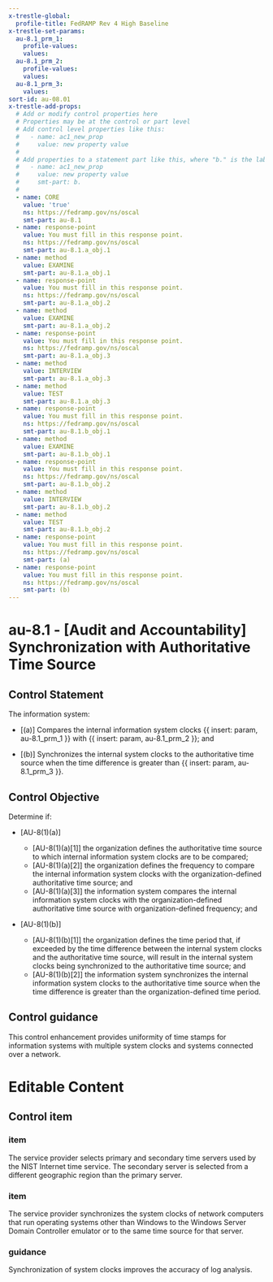 ```yaml
---
x-trestle-global:
  profile-title: FedRAMP Rev 4 High Baseline
x-trestle-set-params:
  au-8.1_prm_1:
    profile-values:
    values:
  au-8.1_prm_2:
    profile-values:
    values:
  au-8.1_prm_3:
    values:
sort-id: au-08.01
x-trestle-add-props:
  # Add or modify control properties here
  # Properties may be at the control or part level
  # Add control level properties like this:
  #   - name: ac1_new_prop
  #     value: new property value
  #
  # Add properties to a statement part like this, where "b." is the label of the target statement part
  #   - name: ac1_new_prop
  #     value: new property value
  #     smt-part: b.
  #
  - name: CORE
    value: 'true'
    ns: https://fedramp.gov/ns/oscal
    smt-part: au-8.1
  - name: response-point
    value: You must fill in this response point.
    ns: https://fedramp.gov/ns/oscal
    smt-part: au-8.1.a_obj.1
  - name: method
    value: EXAMINE
    smt-part: au-8.1.a_obj.1
  - name: response-point
    value: You must fill in this response point.
    ns: https://fedramp.gov/ns/oscal
    smt-part: au-8.1.a_obj.2
  - name: method
    value: EXAMINE
    smt-part: au-8.1.a_obj.2
  - name: response-point
    value: You must fill in this response point.
    ns: https://fedramp.gov/ns/oscal
    smt-part: au-8.1.a_obj.3
  - name: method
    value: INTERVIEW
    smt-part: au-8.1.a_obj.3
  - name: method
    value: TEST
    smt-part: au-8.1.a_obj.3
  - name: response-point
    value: You must fill in this response point.
    ns: https://fedramp.gov/ns/oscal
    smt-part: au-8.1.b_obj.1
  - name: method
    value: EXAMINE
    smt-part: au-8.1.b_obj.1
  - name: response-point
    value: You must fill in this response point.
    ns: https://fedramp.gov/ns/oscal
    smt-part: au-8.1.b_obj.2
  - name: method
    value: INTERVIEW
    smt-part: au-8.1.b_obj.2
  - name: method
    value: TEST
    smt-part: au-8.1.b_obj.2
  - name: response-point
    value: You must fill in this response point.
    ns: https://fedramp.gov/ns/oscal
    smt-part: (a)
  - name: response-point
    value: You must fill in this response point.
    ns: https://fedramp.gov/ns/oscal
    smt-part: (b)
---
```


# au-8.1 - \[Audit and Accountability\] Synchronization with Authoritative Time Source

## Control Statement

The information system:

- \[(a)\] Compares the internal information system clocks {{ insert: param, au-8.1_prm_1 }} with {{ insert: param, au-8.1_prm_2 }}; and

- \[(b)\] Synchronizes the internal system clocks to the authoritative time source when the time difference is greater than {{ insert: param, au-8.1_prm_3 }}.

## Control Objective

Determine if:

- \[AU-8(1)(a)\]

  - \[AU-8(1)(a)[1]\] the organization defines the authoritative time source to which internal information system clocks are to be compared;
  - \[AU-8(1)(a)[2]\] the organization defines the frequency to compare the internal information system clocks with the organization-defined authoritative time source; and
  - \[AU-8(1)(a)[3]\] the information system compares the internal information system clocks with the organization-defined authoritative time source with organization-defined frequency; and

- \[AU-8(1)(b)\]

  - \[AU-8(1)(b)[1]\] the organization defines the time period that, if exceeded by the time difference between the internal system clocks and the authoritative time source, will result in the internal system clocks being synchronized to the authoritative time source; and
  - \[AU-8(1)(b)[2]\] the information system synchronizes the internal information system clocks to the authoritative time source when the time difference is greater than the organization-defined time period.

## Control guidance

This control enhancement provides uniformity of time stamps for information systems with multiple system clocks and systems connected over a network.

# Editable Content

<!-- Make additions and edits below -->
<!-- The above represents the contents of the control as received by the profile, prior to additions. -->
<!-- If the profile makes additions to the control, they will appear below. -->
<!-- The above markdown may not be edited but you may edit the content below, and/or introduce new additions to be made by the profile. -->
<!-- If there is a yaml header at the top, parameter values may be edited. Use --set-parameters to incorporate the changes during assembly. -->
<!-- The content here will then replace what is in the profile for this control, after running profile-assemble. -->
<!-- The added parts in the profile for this control are below.  You may edit them and/or add new ones. -->
<!-- Each addition must have a heading either of the form ## Control my_addition_name -->
<!-- or ## Part a. (where the a. refers to one of the control statement labels.) -->
<!-- "## Control" parts are new parts added after the statement part. -->
<!-- "## Part" parts are new parts added into the top-level statement part with that label. -->
<!-- Subparts may be added with nested hash levels of the form ### My Subpart Name -->
<!-- underneath the parent ## Control or ## Part being added -->
<!-- See https://ibm.github.io/compliance-trestle/tutorials/ssp_profile_catalog_authoring/ssp_profile_catalog_authoring for guidance. -->

## Control item

### item

The service provider selects primary and secondary time servers used by the NIST Internet time service. The secondary server is selected from a different geographic region than the primary server.

### item

The service provider synchronizes the system clocks of network computers that run operating systems other than Windows to the Windows Server Domain Controller emulator or to the same time source for that server.

### guidance

Synchronization of system clocks improves the accuracy of log analysis.
